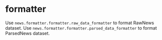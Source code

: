 # formatter

Use `news.formatter.formatter.raw_data_formatter` to format RawNews dataset.
Use `news.formatter.formatter.parsed_data_formatter` to format ParsedNews dataset.